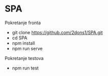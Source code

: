 # SPA

Pokretanje fronta
  - git clone https://github.com/2dons1/SPA.git
  - cd SPA
  - npm install
  - npm run serve
  
  
Pokretanje testova
  - npm run test
  
